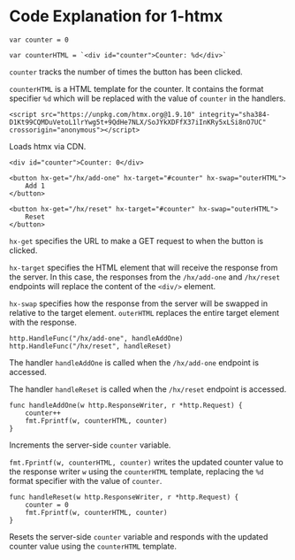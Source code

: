 # Code Explanation for 1-htmx

```
var counter = 0

var counterHTML = `<div id="counter">Counter: %d</div>`
```

`counter` tracks the number of times the button has been clicked.

`counterHTML` is a HTML template for the counter. It contains the format specifier `%d` which will be replaced with the value of `counter` in the handlers.

```
<script src="https://unpkg.com/htmx.org@1.9.10" integrity="sha384-D1Kt99CQMDuVetoL1lrYwg5t+9QdHe7NLX/SoJYkXDFfX37iInKRy5xLSi8nO7UC" crossorigin="anonymous"></script>
```

Loads htmx via CDN.

```
<div id="counter">Counter: 0</div>

<button hx-get="/hx/add-one" hx-target="#counter" hx-swap="outerHTML">
    Add 1
</button>

<button hx-get="/hx/reset" hx-target="#counter" hx-swap="outerHTML">
    Reset
</button>
```

`hx-get` specifies the URL to make a GET request to when the button is clicked.

`hx-target` specifies the HTML element that will receive the response from the server. In this case, the responses from the `/hx/add-one` and `/hx/reset` endpoints will replace the content of the `<div/>` element.

`hx-swap` specifies how the response from the server will be swapped in relative to the target element. `outerHTML` replaces the entire target element with the response.

```
http.HandleFunc("/hx/add-one", handleAddOne)
http.HandleFunc("/hx/reset", handleReset)
```

The handler `handleAddOne` is called when the `/hx/add-one` endpoint is accessed.

The handler `handleReset` is called when the `/hx/reset` endpoint is accessed.

```
func handleAddOne(w http.ResponseWriter, r *http.Request) {
	counter++
	fmt.Fprintf(w, counterHTML, counter)
}
```

Increments the server-side `counter` variable.

`fmt.Fprintf(w, counterHTML, counter)` writes the updated counter value to the response writer `w` using the `counterHTML` template, replacing the `%d` format specifier with the value of `counter`.

```
func handleReset(w http.ResponseWriter, r *http.Request) {
	counter = 0
	fmt.Fprintf(w, counterHTML, counter)
}
```

Resets the server-side `counter` variable and responds with the updated counter value using the `counterHTML` template.

